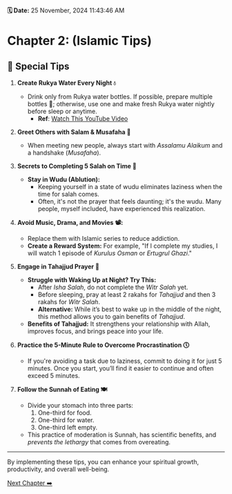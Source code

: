 **🗓 Date:** 25 November, 2024 11:43:46 AM

# Chapter 2: (Islamic Tips)

## 🚩 Special Tips  

1. **Create Rukya Water Every Night 💧**  
   - Drink only from Rukya water bottles. If possible, prepare multiple bottles 🍾; otherwise, use one and make fresh Rukya water nightly before sleep or anytime.  
     - **Ref**: [Watch This YouTube Video](https://youtu.be/hp--7PRqYn8)

2. **Greet Others with Salam & Musafaha 🤝**  
   - When meeting new people, always start with *Assalamu Alaikum* and a handshake (*Musafaha*).  

3. **Secrets to Completing 5 Salah on Time 🕋**  
   - **Stay in Wudu (Ablution):**  
     - Keeping yourself in a state of wudu eliminates laziness when the time for salah comes.  
     - Often, it's not the prayer that feels daunting; it's the wudu. Many people, myself included, have experienced this realization.  
4. **Avoid Music, Drama, and Movies 📽️:**  
     - Replace them with Islamic series to reduce addiction.  
     - **Create a Reward System:** For example, "If I complete my studies, I will watch 1 episode of *Kurulus Osman* or *Ertugrul Ghazi*."  

5. **Engage in Tahajjud Prayer 🌙**  
   - **Struggle with Waking Up at Night? Try This:**  
     - After *Isha Salah*, do not complete the *Witr Salah* yet.  
     - Before sleeping, pray at least 2 rakahs for *Tahajjud* and then 3 rakahs for *Witr Salah*.  
     - **Alternative:** While it’s best to wake up in the middle of the night, this method allows you to gain benefits of *Tahajjud*.  
   - **Benefits of Tahajjud:** It strengthens your relationship with Allah, improves focus, and brings peace into your life.  

6. **Practice the 5-Minute Rule to Overcome Procrastination 🕔**  
   - If you're avoiding a task due to laziness, commit to doing it for just 5 minutes. Once you start, you’ll find it easier to continue and often exceed 5 minutes.  

7. **Follow the Sunnah of Eating 🍽️**  
   - Divide your stomach into three parts:  
     1. One-third for food.  
     2. One-third for water.  
     3. One-third left empty.  
   - This practice of moderation is Sunnah, has scientific benefits, and *prevents the lethargy* that comes from overeating.  

---
By implementing these tips, you can enhance your spiritual growth, productivity, and overall well-being.  
 
[Next Chapter ➡️]()